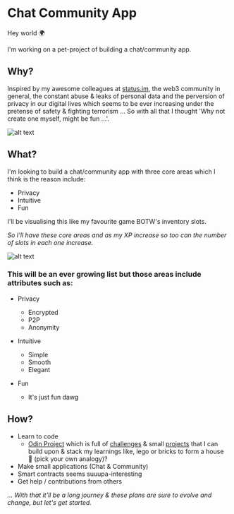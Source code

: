 # Chat Community App

Hey world 🌍

I'm working on a pet-project of building a chat/community app.

## Why?

Inspired by my awesome colleagues at [status.im](https://status.im/), the web3 community in general, the constant abuse & leaks of personal data and the perversion of privacy in our digital lives which seems to be ever increasing under the pretense of safety & fighting terrorism ... So with all that I thought 'Why not create one myself, might be fun ...'.

![alt text](https://i.kym-cdn.com/entries/icons/facebook/000/023/868/a81ca366f1717035.jpg)

## What?

I'm looking to build a chat/community app with three core areas which I think is the reason include:

* Privacy
* Intuitive
* Fun

I'll be visualising this like my favourite game BOTW's inventory slots.

_So I'll have these core areas and as my XP increase so too can the number of slots in each one increase._

![alt text](https://static1-us.millenium.gg/articles/4/86/4/@/8340-235875-estossonlos-1982263b-article_image_d-1.png)

### This will be an ever growing list but those areas include attributes such as:

* Privacy
  * Encrypted
  * P2P
  * Anonymity

* Intuitive 
  * Simple
  * Smooth
  * Elegant

* Fun
  * It's just fun dawg

## How?

- Learn to code
  - [Odin Project](https://www.theodinproject.com/) which is full of [challenges](https://github.com/lilchichi/css-exercises) & small [projects](https://github.com/lilchichi/odin-recipes) that I can build upon & stack my learnings like, lego or bricks to form a house 🧱 (pick your own analogy)? 
- Make small applications (Chat & Community)
- Smart contracts seems suuupa-interesting
- Get help / contributions from others

_... With that it'll be a long journey & these plans are sure to evolve and change, but let's get started._
